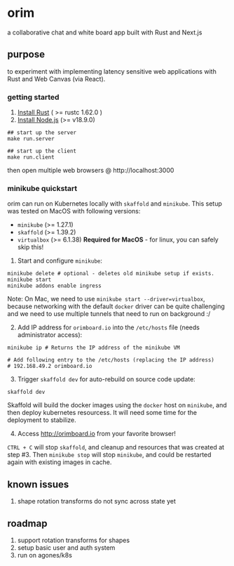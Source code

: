 # orim

a collaborative chat and white board app built with Rust and Next.js

## purpose

to experiment with implementing latency sensitive web applications with Rust and Web Canvas (via React).

### getting started

1. [Install Rust](https://www.rust-lang.org/tools/install) ( >= rustc 1.62.0 )
2. [Install Node.js](https://nodejs.org/en/download/current/) (>= v18.9.0)

```
## start up the server
make run.server

## start up the client
make run.client
```

then open multiple web browsers @ http://localhost:3000

### minikube quickstart

orim can run on Kubernetes locally with `skaffold` and `minikube`. This setup was tested on MacOS with following versions:
- `minikube` (>= 1.27.1)
- `skaffold` (>= 1.39.2)
- `virtualbox` (>= 6.1.38) **Required for MacOS** - for linux, you can safely skip this!

1. Start and configure `minikube`:

```
minikube delete # optional - deletes old minikube setup if exists.
minikube start
minikube addons enable ingress
```
Note: On Mac, we need to use `minikube start --driver=virtualbox`, because networking with the default `docker` driver can be quite challenging and we need to use multiple tunnels that need to run on background :/

2. Add IP address for `orimboard.io` into the `/etc/hosts` file (needs administrator access):

```
minikube ip # Returns the IP address of the minikube VM

# Add following entry to the /etc/hosts (replacing the IP address)
# 192.168.49.2 orimboard.io
```
3. Trigger `skaffold dev` for auto-rebuild on source code update:

```
skaffold dev
```

Skaffold will build the docker images using the `docker` host on `minikube`, and then deploy kubernetes resourcess. It will need some time for the deployment to stabilize.

4. Access http://orimboard.io from your favorite browser!

`CTRL + C` will stop `skaffold`, and cleanup and resources that was created at step #3. Then `minikube stop` will stop `minikube`, and could be restarted again with existing images in cache.

## known issues

1. shape rotation transforms do not sync across state yet

## roadmap

1. support rotation transforms for shapes
2. setup basic user and auth system
3. run on agones/k8s
